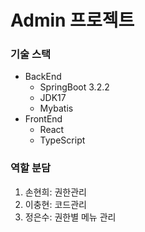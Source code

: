 # Admin 프로젝트
### 기술 스택
- BackEnd
    - SpringBoot 3.2.2
    - JDK17
    - Mybatis
- FrontEnd
    - React
    - TypeScript

### 역할 분담
1. 손현희: 권한관리
2. 이충현: 코드관리
3. 정은수: 권한별 메뉴 관리